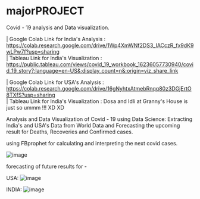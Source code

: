 # majorPROJECT
Covid - 19 analysis and Data visualization.


| Google Colab Link for India's Analysis :  https://colab.research.google.com/drive/1Wp4XmWNf2DS3_IACczR_fx9dK9wLPw7f?usp=sharing                    
| Tableau Link for India's Visualization :  https://public.tableau.com/views/covid_19_workbook_16236057730940/covid_19_story?:language=en-US&:display_count=n&:origin=viz_share_link

| Google Colab Link for USA's Analysis   :  https://colab.research.google.com/drive/16gNyhtxAtmebRnqq80z3DGjErtO8TXfS?usp=sharing                             
| Tableau Link for India's Visualization :  Dosa and Idli at Granny's House is just so ummm !!!   XD XD 


Analysis and Data Visualization of Covid - 19 using Data Science:
Extracting India's and USA's Data from World Data and Forecasting the upcoming result for Deaths, Recoveries and Confirmed cases.

using FBprophet for calculating and interpreting the next covid cases.

![image](https://user-images.githubusercontent.com/48016463/121814878-f56f4880-cc90-11eb-8e73-2711371ca92a.png)

forecasting of future results for - 

USA: 
![image](https://user-images.githubusercontent.com/48016463/121814890-0ae47280-cc91-11eb-982d-170c6132afc4.png)

INDIA: 
![image](https://user-images.githubusercontent.com/48016463/121814901-13d54400-cc91-11eb-9849-6e33c8b41d59.png)

